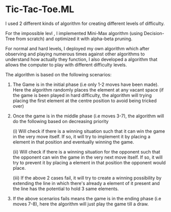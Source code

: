 # Tic-Tac-Toe.ML

I used 2 different kinds of algorithm for creating different levels of difficulty.


For the impossible levl , I implemented Mini-Max algorithm (using Decision-Tree from scratch) and optimized it with alpha-beta pruning.


For normal and hard levels, I deployed my own algorithm which after observing and playing numerous times against other algorithms to understand how actually they function, I also developed a algorithm that allows the computer to play with different difficulty levels.

The algorithm is based on the following scenarios:

1) The Game is in the initial phase (i.e only 1-2 moves have been made). Here the algorithm randomly places the element at any vacant space (if the game is been played in hard difficulty, the algorithm will trying placing the first element at the centre position to avoid being tricked over)

2) Once the game is in the middle phase (i.e moves 3-7), the algorithm will do the following based on decreasing priority
   
   (i) Will check if there is a winning situation such that it can win the game in the very move itself. If so, it will try to                    implement it by placing a element in that position and eventually winning the game.
    
   (ii) Will check if there is a winning situation for the opponent such that the opponent can win the game in the very next                       move itself. If so, it will try to prevent it by placing a element in that position the opponent would place.
   
   (iii) If the above 2 cases fail, it will try to create a winning possibility by extending the line in which there's                              already a element of it present and the line has the potential to hold 3 same elements. 
   
3) If the above scenarios fails means the game is in the ending phase (i.e moves 7-8), here the algorithm will just play the      game till a draw.   
